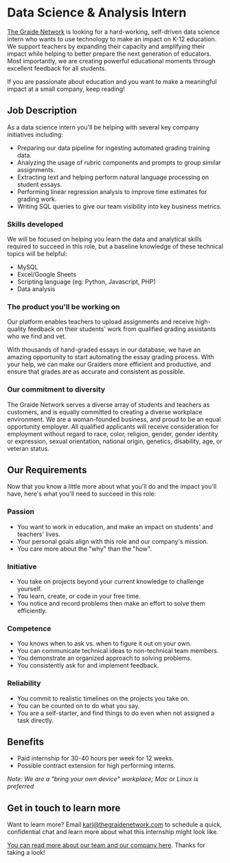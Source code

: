 # Data Science & Analysis Intern

[The Graide Network](https://www.thegraidenetwork.com/) is looking for a hard-working, self-driven data science intern who wants to use technology to make an impact on K-12 education. We support teachers by expanding their capacity and amplifying their impact while helping to better prepare the next generation of educators. Most importantly, we are creating powerful educational moments through excellent feedback for all students.

If you are passionate about education and you want to make a meaningful impact at a small company, keep reading!

## Job Description

As a data science intern you'll be helping with several key company initiatives including:

- Preparing our data pipeline for ingesting automated grading training data.
- Analyzing the usage of rubric components and prompts to group similar assignments.
- Extracting text and helping perform natural language processing on student essays.
- Performing linear regression analysis to improve time estimates for grading work.
- Writing SQL queries to give our team visibility into key business metrics.

### Skills developed

We will be focused on helping you learn the data and analytical skills required to succeed in this role, but a baseline knowledge of these technical topics will be helpful:

- MySQL
- Excel/Google Sheets
- Scripting language (eg: Python, Javascript, PHP)
- Data analysis

### The product you'll be working on

Our platform enables teachers to upload assignments and receive high-quality feedback on their students' work from qualified grading assistants who we find and vet.

With thousands of hand-graded essays in our database, we have an amazing opportunity to start automating the essay grading process. With your help, we can make our Graiders more efficient and productive, and ensure that grades are as accurate and consistent as possible.

### Our commitment to diversity

The Graide Network serves a diverse array of students and teachers as customers, and is equally committed to creating a diverse workplace environment. We are a woman-founded business, and proud to be an equal opportunity employer. All qualified applicants will receive consideration for employment without regard to race, color, religion, gender, gender identity or expression, sexual orientation, national origin, genetics, disability, age, or veteran status.

## Our Requirements

Now that you know a little more about what you'll do and the impact you'll have, here's what you'll need to succeed in this role:

### Passion
- You want to work in education, and make an impact on students' and teachers' lives.
- Your personal goals align with this role and our company's mission.
- You care more about the "why" than the "how".

### Initiative
- You take on projects beyond your current knowledge to challenge yourself.
- You learn, create, or code in your free time.
- You notice and record problems then make an effort to solve them efficiently.

### Competence
- You knows when to ask vs. when to figure it out on your own.
- You can communicate technical ideas to non-technical team members.
- You demonstrate an organized approach to solving problems.
- You consistently ask for and implement feedback.

### Reliability
- You commit to realistic timelines on the projects you take on.
- You can be counted on to do what you say.
- You are a self-starter, and find things to do even when not assigned a task directly.

## Benefits
- Paid internship for 30-40 hours per week for 12 weeks.
- Possible contract extension for high performing interns.

*Note: We are a "bring your own device" workplace; Mac or Linux is preferred*

## Get in touch to learn more

Want to learn more? Email [karl@thegraidenetwork.com](mailto:karl@thegraidenetwork.com) to schedule a quick, confidential chat and learn more about what this internship might look like.

[You can read more about our team and our company here](https://github.com/thegraidenetwork/job-openings/blob/master/README.md). Thanks for taking a look!

